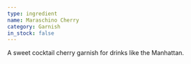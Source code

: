 ```yaml
---
type: ingredient
name: Maraschino Cherry
category: Garnish
in_stock: false
---
```


A sweet cocktail cherry garnish for drinks like the Manhattan.
